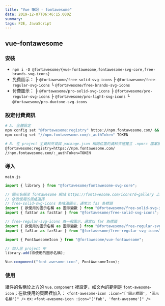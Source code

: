 ```yaml
---
title: "Vue 筆記 - fontawesome"
date: 2019-12-07T06:46:15.000Z
summary:
tags: F2E, JavaScript
---
```


## vue-fontawesome

### 安裝

- `npm i -D @fortawesome/{vue-fontawesome,fontawesome-svg-core,free-brands-svg-icons}`
- 免費圖示：
  ├ `@fortawesome/free-solid-svg-icons`
  ├ `@fortawesome/free-regular-svg-icons`
  └ `@fortawesome/free-brands-svg-icons`
- 付費圖示：
  ├ `@fortawesome/pro-solid-svg-icons`
  ├ `@fortawesome/pro-regular-svg-icons`
  ├ `@fortawesome/pro-light-svg-icons`
  └ `@fortawesome/pro-duotone-svg-icons`

### 設定付費資訊

```bash
# A. 全體設定
npm config set "@fortawesome:registry" https://npm.fontawesome.com/ && \
npm config set "//npm.fontawesome.com/:_authToken" TOKEN

# B. 在 project 主資料夾或與 package.json 相同位置的資料夾裡建立 .npmrc 檔案設定
@fortawesome:registry=https://npm.fontawesome.com/
//npm.fontawesome.com/:_authToken=TOKEN
```

### 導入

`main.js`

```javascript
import { library } from "@fortawesome/fontawesome-svg-core";

// 圖示名稱至 fontawesome 網站 https://fontawesome.com/icons?d=gallery 上搜尋
// 依欲使用的風格選擇
// free-solid-svg-icons 為填滿圖示，通常以 fas 為標頭
import { 欲使用的圖示名稱 as 圖示變數 } from "@fortawesome/free-solid-svg-icons";
import { faStar as fasStar } from "@fortawesome/free-solid-svg-icons";

// free-regular-svg-icons 為一般圖示，通常以 far 為標頭
import { 欲使用的圖示名稱 as 圖示變數 } from "@fortawesome/free-regular-svg-icons";
import { faStar as farStar } from "@fortawesome/free-regular-svg-icons";

import { FontAwesomeIcon } from "@fortawesome/vue-fontawesome";

// 加入至 project 中
library.add(欲使用的圖示名稱);

Vue.component("font-awesome-icon", FontAwesomeIcon);
```

### 使用

組件的名稱於上方的 `Vue.component` 裡設定，如文內的範例是 `font-awesome-icon`；在欲使用的頁面裡加入：
`<font-awesome-icon :icon="['圖示標頭', '圖示名稱']" />`
ex: `<font-awesome-icon :icon="['fab', 'font-awesome']" />`
